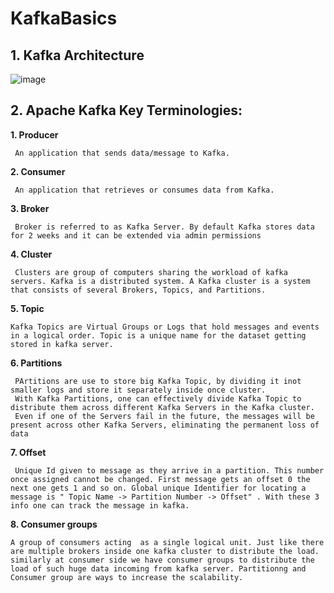 # KafkaBasics

## 1. Kafka Architecture

![image](https://user-images.githubusercontent.com/114802910/197870935-f2da18ab-6bad-4f33-8678-9079df1a4e3e.png)


## 2. Apache Kafka Key Terminologies:

**1. Producer**

     An application that sends data/message to Kafka.
   
**2. Consumer**
  
     An application that retrieves or consumes data from Kafka.


**3. Broker**

     Broker is referred to as Kafka Server. By default Kafka stores data for 2 weeks and it can be extended via admin permissions
   
   
**4. Cluster**

     Clusters are group of computers sharing the workload of kafka servers. Kafka is a distributed system. A Kafka cluster is a system that consists of several Brokers, Topics, and Partitions.
   
   
**5. Topic**


    Kafka Topics are Virtual Groups or Logs that hold messages and events in a logical order. Topic is a unique name for the dataset getting stored in kafka server.
   
**6. Partitions**

     PArtitions are use to store big Kafka Topic, by dividing it inot smaller logs and store it separately inside once cluster.
     With Kafka Partitions, one can effectively divide Kafka Topic to distribute them across different Kafka Servers in the Kafka cluster.
     Even if one of the Servers fail in the future, the messages will be present across other Kafka Servers, eliminating the permanent loss of data

**7. Offset**
   
     Unique Id given to message as they arrive in a partition. This number once assigned cannot be changed. First message gets an offset 0 the next one gets 1 and so on. Global unique Identifier for locating a message is " Topic Name -> Partition Number -> Offset" . With these 3 info one can track the message in kafka.
     
**8. Consumer groups**

    A group of consumers acting  as a single logical unit. Just like there are multiple brokers inside one kafka cluster to distribute the load. similarly at consumer side we have consumer groups to distribute the load of such huge data incoming from kafka server. Partitionng and Consumer group are ways to increase the scalability.


